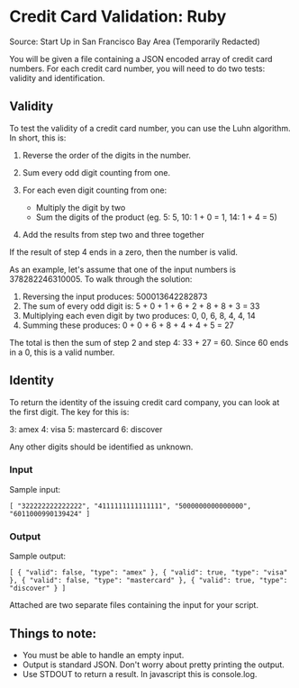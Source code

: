 Credit Card Validation: Ruby
===============================================================================

Source: Start Up in San Francisco Bay Area (Temporarily Redacted)

You will be given a file containing a JSON encoded array of credit
card numbers. For each credit card number, you will need to do two
tests: validity and identification.

Validity
-------------------------------------------------------------------------------

To test the validity of a credit card number, you can use the Luhn
algorithm. In short, this is:

1. Reverse the order of the digits in the number.
2. Sum every odd digit counting from one.
3. For each even digit counting from one:

    - Multiply the digit by two
    - Sum the digits of the product (eg. 5: 5, 10: 1 + 0 = 1, 14: 1 + 4 = 5)

4. Add the results from step two and three together

If the result of step 4 ends in a zero, then the number is valid.

As an example, let's assume that one of the input numbers is
378282246310005. To walk through the solution:

1. Reversing the input produces: 500013642282873
2. The sum of every odd digit is: 5 + 0 + 1 + 6 + 2 + 8 + 8 + 3 = 33
3. Multiplying each even digit by two produces: 0, 0, 6, 8, 4, 4, 14
4. Summing these produces: 0 + 0 + 6 + 8 + 4 + 4 + 5 = 27

The total is then the sum of step 2 and step 4: 33 + 27 = 60. Since 60
ends in a 0, this is a valid number.

Identity
-------------------------------------------------------------------------------

To return the identity of the issuing credit card company, you can
look at the first digit. The key for this is:

3: amex
4: visa
5: mastercard
6: discover

Any other digits should be identified as unknown.

### Input

Sample input:

`[ "322222222222222", "4111111111111111", "5000000000000000", "6011000990139424" ]`

### Output

Sample output:

    [ { "valid": false, "type": "amex" }, { "valid": true, "type": "visa"
    }, { "valid": false, "type": "mastercard" }, { "valid": true, "type":
    "discover" } ]

Attached are two separate files containing the input for your script.

Things to note:
-------------------------------------------------------------------------------

- You must be able to handle an empty input.
- Output is standard JSON. Don't worry about pretty printing the output.
- Use STDOUT to return a result. In javascript this is console.log.


